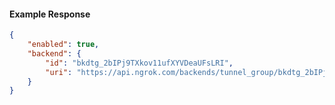 <!-- Code generated for API Clients. DO NOT EDIT. -->

#### Example Response

```json
{
	"enabled": true,
	"backend": {
		"id": "bkdtg_2bIPj9TXkov11ufXYVDeaUFsLRI",
		"uri": "https://api.ngrok.com/backends/tunnel_group/bkdtg_2bIPj9TXkov11ufXYVDeaUFsLRI"
	}
}
```
